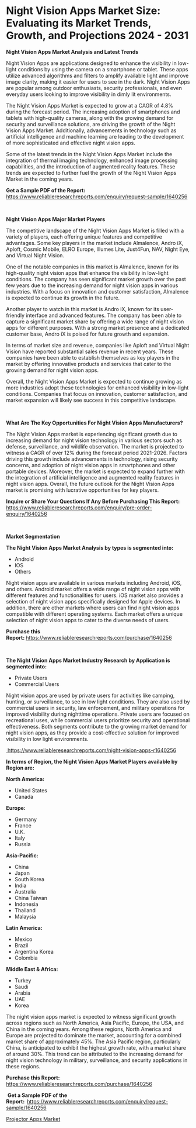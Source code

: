<p><h1>Night Vision Apps Market Size: Evaluating its Market Trends, Growth, and Projections 2024 - 2031</h1></p><p><strong>Night Vision Apps Market Analysis and Latest Trends</strong></p>
<p><p>Night Vision Apps are applications designed to enhance the visibility in low-light conditions by using the camera on a smartphone or tablet. These apps utilize advanced algorithms and filters to amplify available light and improve image clarity, making it easier for users to see in the dark. Night Vision Apps are popular among outdoor enthusiasts, security professionals, and even everyday users looking to improve visibility in dimly lit environments.</p><p>The Night Vision Apps Market is expected to grow at a CAGR of 4.8% during the forecast period. The increasing adoption of smartphones and tablets with high-quality cameras, along with the growing demand for security and surveillance solutions, are driving the growth of the Night Vision Apps Market. Additionally, advancements in technology such as artificial intelligence and machine learning are leading to the development of more sophisticated and effective night vision apps.</p><p>Some of the latest trends in the Night Vision Apps Market include the integration of thermal imaging technology, enhanced image processing capabilities, and the introduction of augmented reality features. These trends are expected to further fuel the growth of the Night Vision Apps Market in the coming years.</p></p>
<p><strong>Get a Sample PDF of the Report:&nbsp;</strong> <a href="https://www.reliableresearchreports.com/enquiry/request-sample/1640256">https://www.reliableresearchreports.com/enquiry/request-sample/1640256</a></p>
<p>&nbsp;</p>
<p><strong>Night Vision Apps Major Market Players</strong></p>
<p><p>The competitive landscape of the Night Vision Apps Market is filled with a variety of players, each offering unique features and competitive advantages. Some key players in the market include Almalence, Andro iX, Aploft, Cosmic Mobile, ELRO Europe, Illumes Lite, Just4Fun, NAV, Night Eye, and Virtual Night Vision.</p><p>One of the notable companies in this market is Almalence, known for its high-quality night vision apps that enhance the visibility in low-light conditions. The company has seen significant market growth over the past few years due to the increasing demand for night vision apps in various industries. With a focus on innovation and customer satisfaction, Almalence is expected to continue its growth in the future.</p><p>Another player to watch in this market is Andro iX, known for its user-friendly interface and advanced features. The company has been able to capture a significant market share by offering a wide range of night vision apps for different purposes. With a strong market presence and a dedicated customer base, Andro iX is poised for future growth and expansion.</p><p>In terms of market size and revenue, companies like Aploft and Virtual Night Vision have reported substantial sales revenue in recent years. These companies have been able to establish themselves as key players in the market by offering innovative products and services that cater to the growing demand for night vision apps.</p><p>Overall, the Night Vision Apps Market is expected to continue growing as more industries adopt these technologies for enhanced visibility in low-light conditions. Companies that focus on innovation, customer satisfaction, and market expansion will likely see success in this competitive landscape.</p></p>
<p>&nbsp;</p>
<p><strong>What Are The Key Opportunities For Night Vision Apps Manufacturers?</strong></p>
<p><p>The Night Vision Apps market is experiencing significant growth due to increasing demand for night vision technology in various sectors such as defense, surveillance, and wildlife observation. The market is projected to witness a CAGR of over 12% during the forecast period 2021-2026. Factors driving this growth include advancements in technology, rising security concerns, and adoption of night vision apps in smartphones and other portable devices. Moreover, the market is expected to expand further with the integration of artificial intelligence and augmented reality features in night vision apps. Overall, the future outlook for the Night Vision Apps market is promising with lucrative opportunities for key players.</p></p>
<p><strong>Inquire or Share Your Questions If Any Before Purchasing This Report:</strong> <a href="https://www.reliableresearchreports.com/enquiry/pre-order-enquiry/1640256">https://www.reliableresearchreports.com/enquiry/pre-order-enquiry/1640256</a></p>
<p>&nbsp;</p>
<p><strong>Market Segmentation</strong></p>
<p><strong>The Night Vision Apps Market Analysis by types is segmented into:</strong></p>
<p><ul><li>Android</li><li>IOS</li><li>Others</li></ul></p>
<p><p>Night vision apps are available in various markets including Android, iOS, and others. Android market offers a wide range of night vision apps with different features and functionalities for users. iOS market also provides a selection of night vision apps specifically designed for Apple devices. In addition, there are other markets where users can find night vision apps compatible with different operating systems. Each market offers a unique selection of night vision apps to cater to the diverse needs of users.</p></p>
<p><strong>Purchase this Report:&nbsp;</strong><a href="https://www.reliableresearchreports.com/purchase/1640256">https://www.reliableresearchreports.com/purchase/1640256</a></p>
<p>&nbsp;</p>
<p><strong>The Night Vision Apps Market Industry Research by Application is segmented into:</strong></p>
<p><ul><li>Private Users</li><li>Commercial Users</li></ul></p>
<p><p>Night vision apps are used by private users for activities like camping, hunting, or surveillance, to see in low light conditions. They are also used by commercial users in security, law enforcement, and military operations for improved visibility during nighttime operations. Private users are focused on recreational uses, while commercial users prioritize security and operational effectiveness. Both segments contribute to the growing market demand for night vision apps, as they provide a cost-effective solution for improved visibility in low light environments.</p></p>
<p><a href="https://www.reliableresearchreports.com/night-vision-apps-r1640256">&nbsp;https://www.reliableresearchreports.com/night-vision-apps-r1640256</a></p>
<p><strong>In terms of Region, the Night Vision Apps Market Players available by Region are:</strong></p>
<p>
    <p> <strong> North America: </strong>
        <ul>
            <li>United States</li>
            <li>Canada</li>
        </ul>
        </p> 
    <p> <strong> Europe: </strong>
        <ul>
            <li>Germany</li>
            <li>France</li>
            <li>U.K.</li>
            <li>Italy</li>
            <li>Russia</li>
        </ul>
        </p> 
    <p> <strong> Asia-Pacific: </strong>
        <ul>
            <li>China</li>
            <li>Japan</li>
            <li>South Korea</li>
            <li>India</li>
            <li>Australia</li>
            <li>China Taiwan</li>
            <li>Indonesia</li>
            <li>Thailand</li>
            <li>Malaysia</li>
        </ul>
        </p> 
    <p> <strong> Latin America: </strong>
        <ul>
            <li>Mexico</li>
            <li>Brazil</li>
            <li>Argentina Korea</li>
            <li>Colombia</li>
        </ul>
        </p> 
    <p> <strong> Middle East & Africa: </strong>
        <ul>
            <li>Turkey</li>
            <li>Saudi</li>
            <li>Arabia</li>
            <li>UAE</li>
            <li>Korea</li>
        </ul>
    </p>
    </p>
<p><p>The night vision apps market is expected to witness significant growth across regions such as North America, Asia Pacific, Europe, the USA, and China in the coming years. Among these regions, North America and Europe are projected to dominate the market, accounting for a combined market share of approximately 45%. The Asia Pacific region, particularly China, is anticipated to exhibit the highest growth rate, with a market share of around 30%. This trend can be attributed to the increasing demand for night vision technology in military, surveillance, and security applications in these regions.</p></p>
<p><strong>Purchase this Report: </strong><a href="https://www.reliableresearchreports.com/purchase/1640256">https://www.reliableresearchreports.com/purchase/1640256</a></p>
<p>&nbsp;<strong>Get a Sample PDF of the Report:&nbsp;&nbsp;</strong><a href="https://www.reliableresearchreports.com/enquiry/request-sample/1640256">https://www.reliableresearchreports.com/enquiry/request-sample/1640256</a></p>
<p><strong></strong></p>
<p><p><a href="https://github.com/RichRobinson5/Market-Research-Report-List-5/blob/main/projector-apps-market.md">Projector Apps Market</a></p></p>